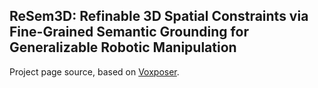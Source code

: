 ## ReSem3D: Refinable 3D Spatial Constraints via Fine-Grained Semantic Grounding for Generalizable Robotic Manipulation

Project page source, based on [Voxposer](https://voxposer.github.io/).